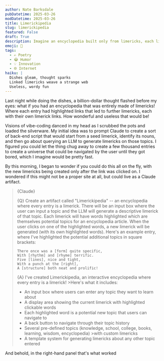 ```yaml
---
author: Nate Barksdale
pubDatetime: 2025-03-26
modDatetime: 2025-03-26
title: Limerickipedia
slug: limerickipedia
featured: False
draft: True
description: Imagine an encyclopedia built only from limericks, each linking to more! Delve into the wonderfully useless concept of Limerickipedia.
emoji: 🤪
tags:
  - ✍️ Poetry
  - 😂 Humor
  - 💡 Innovation
  - 🌐 Internet
haiku: |
  Dishes gleam, thought sparks
  Linked limericks weave a strange web
  Useless, wordy fun
---
```


Last night while doing the dishes, a billion-dollar thought flashed before my eyes: what if you had an encyclopedia that was entirely made of limericks! Where each entry had highlighted links that led to further limericks, each with their own limerick links. How wonderful and useless that would be!

Visions of vibe-coding danced in my head as I scrubbed the pots and loaded the silverware. My initial idea was to prompt Claude to create a sort of back-end script that would start from a seed limerick, identify its nouns, and then go about querying an LLM to generate limericks on those topics. I figured you could let the thing chug away to create a few thousand entries to create a universe that could be navigated by the user until they got bored, which I imagine would be pretty fast.

By this morning, I began to wonder if you could do this all on the fly, with the new limericks being created only after the link was clicked on. I wondered if this might not be a proper site at all, but could live as a Claude artifact.

> {Claude}
>
> {Q} Create an artifact called "Limerickipedia" -- an encyclopedia where every entry is a limerick. There will be an input box where the user can input a topic and the LLM will generate a descriptive limerick of that topic. Each limerick will have words highlighted which are themselves potential topics for an encyclopedia article. When the user clicks on one of the highlighted words, a new limerick will be generated (with its own highlighted words). Here's an example entry, where I've highlighted the potential additional topics in square brackets:
>
> ```
> There once was a [form] quite specific,
> With [rhythm] and [rhyme] terrific.
> Five [lines], nice and tight,
> With a punch at the [right],
> A [structure] both neat and prolific!
> ```
>
> {A} I've created Limerickipedia, an interactive encyclopedia where every entry is a limerick! >Here's what it includes:
>
> - An input box where users can enter any topic they want to learn about
> - A display area showing the current limerick with highlighted clickable words
> - Each highlighted word is a potential new topic that users can navigate to
> - A back button to navigate through their topic history
> - Several pre-defined topics (knowledge, school, college, books, learning, wisdom, encyclopedia) >with custom limericks
> - A template system for generating limericks about any other topic entered

And behold, in the right-hand panel that's what worked
